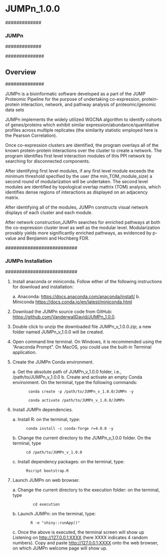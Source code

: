 # JUMPn_1.0.0

#############
### JUMPn ###
#############


##############
## Overview ##
##############

JUMPn is a bioinformatic software developed as a part of the JUMP Proteomic Pipeline for the purpose of undertaking co-expression, protein-protein interaction, network, and pathway analysis of proteomic/genomic data sets 

JUMPn implements the widely utilized WGCNA algorithm to identify cohorts of genes/proteins which exhibit similar expression/abundance/quantitative profiles across multiple replicates (the similarity statistic employed here is the Pearson Correlation). 

Once co-expression clusters are identified, the program overlays all of the known protein-protein interactions over the cluster to create a network. The program identifies first level interaction modules of this PPI network by searching for disconnected components. 

After identifying first level modules, if any first level module exceeds the minimum threshold specified by the user (the min_TOM_module_size) a second round of modularization will be undertaken. The second level modules are identified by topological overlap mattrix (TOM) analysis, which identifies dense regions of interactions as displayed on an adjacency matrix. 

After identifying all of the modules, JUMPn constructs visual network displays of each cluster and  each module.  

After network construction,JUMPn searches for enriched pathways at both the co-expression cluster level as well as the modular level. Modularization provably yields more significantly enriched pathways, as evidenced by p-value and Benjiamini and Hochberg FDR. 

##########################
### JUMPn Installation ###
##########################

1. Install anaconda or miniconda. Follow either of the following instructions for download and installation:

    a. Anaconda: https://docs.anaconda.com/anaconda/install/ 
    b. Miniconda https://docs.conda.io/en/latest/miniconda.html
    
2. Download the JUMPn source code from GitHub: https://github.com/VanderwallDavid/JUMPn_1.0.0.
3. Double click to unzip the downloaded file JUMPn_v_1.0.0.zip; a new folder named JUMPn_v_1.0.0 will be created.
4. Open command line terminal. On Windows, it is recommended using the “Anaconda Prompt”. On MacOS, you could use the built-in Terminal application.
5. Create the JUMPn Conda environment. 

    a.	Get the absolute path of JUMPn_v_1.0.0 folder, i.e., /path/to/JUMPn_v_1.0.0
    b.	Create and activate an empty Conda environment. On the terminal, type the following commands:
    
              conda create -p /path/to/JUMPn_v_1.0.0/JUMPn -y
              
              conda activate /path/to/JUMPn_v_1.0.0/JUMPn      
              
6.	Install JUMPn dependencies. 

    a.	Install R: on the terminal, type:
    
              conda install -c conda-forge r=4.0.0 -y
              
    b.	Change the current directory to the JUMPn_v_1.0.0 folder. On the terminal, type 
    
              cd /path/to/JUMPn_v_1.0.0
    
    c.	Install dependency packages: on the terminal, type: 
    
              Rscript bootstrap.R
              
7.	Launch JUMPn on web browser.

    a.	Change the current directory to the execution folder: on the terminal, type 
    
                 cd execution
                 
    b.	Launch JUMPn: on the terminal, type: 
    
                R -e "shiny::runApp()"
                
    c.	Once the above is executed, the terminal screen will show up Listening on http://127.0.0.1:XXXX (here XXXX indicates 4 random numbers). Copy and paste           http://127.0.0.1:XXXX onto the web browser, on which JUMPn welcome page will show up.
    
    
    
 

